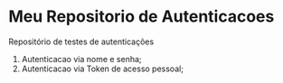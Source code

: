# Meu Repositorio de Autenticacoes
Repositório de testes de autenticações
1. Autenticacao via nome e senha;
2. Autenticacao via Token de acesso pessoal;
